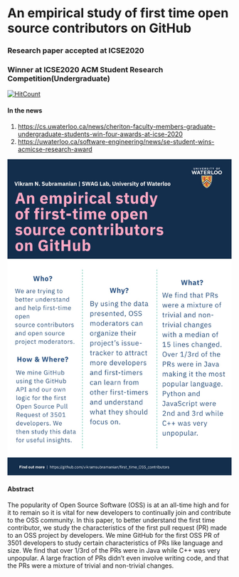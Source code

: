 # An empirical study of first time open source contributors on GitHub
### Research paper accepted at ICSE2020
### Winner at ICSE2020 ACM Student Research Competition(Undergraduate)


[![HitCount](http://hits.dwyl.com/vikramsubramanian/first_time_OSS_contributors.svg)](http://hits.dwyl.com/vikramsubramanian/first_time_OSS_contributors)


#### In the news 
1. https://cs.uwaterloo.ca/news/cheriton-faculty-members-graduate-undergraduate-students-win-four-awards-at-icse-2020
2. https://uwaterloo.ca/software-engineering/news/se-student-wins-acmicse-research-award


![poster](./poster.jpeg)



#### Abstract

The popularity of Open Source Software (OSS) is at an all-time high and for it to remain so it is vital for new developers to continually join and contribute to the OSS community. In this paper, to better understand the first time contributor, we study the characteristics of the first pull request (PR) made to an OSS project by developers. We mine GitHub for the first OSS PR of 3501 developers to study certain characteristics of PRs like language and size. We find that over 1/3rd of the PRs were in Java while C++ was very unpopular. A large fraction of PRs didn’t even involve writing code, and that the PRs were a mixture of trivial and non-trivial changes.
